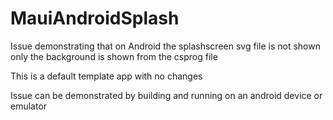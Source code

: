 # MauiAndroidSplash

Issue demonstrating that on Android the splashscreen svg file is not shown only the background is shown from the csprog file

This is a default template app with no changes

Issue can be demonstrated by building and running on an android device or emulator
